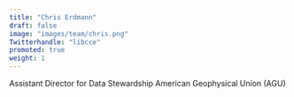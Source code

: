 ```yaml
---
title: "Chris Erdmann"
draft: false
image: "images/team/chris.png"
Twitterhandle: "libcce"
promoted: true
weight: 1
---
```

Assistant Director for Data Stewardship American Geophysical Union (AGU)